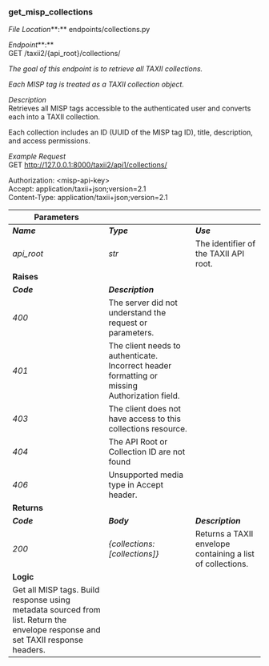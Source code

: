 ### **get\_misp\_collections**

*File Location***:** endpoints/collections.py

*Endpoint***:**   
GET /taxii2/{api\_root}/collections/

*The goal of this endpoint is to retrieve all TAXII collections.*

*Each MISP tag is treated as a TAXII collection object.*

*Description*  
Retrieves all MISP tags accessible to the authenticated user and converts each into a TAXII collection.

Each collection includes an ID (UUID of the MISP tag ID), title, description, and access permissions.

*Example Request*  
GET http://127.0.0.1:8000/taxii2/api1/collections/

Authorization: \<misp-api-key\>  
Accept: application/taxii+json;version=2.1  
Content-Type: application/taxii+json;version=2.1

| Parameters |  |  |
| ----- | :---- | :---- |
| ***Name*** | ***Type*** | ***Use*** |
| *api\_root* | *str* | The identifier of the TAXII API root. |
| **Raises** |  |  |
| ***Code*** | ***Description*** |  |
| *400* | The server did not understand the request or parameters. |  |
| *401* | The client needs to authenticate. Incorrect header formatting or missing Authorization field. |  |
| *403* | The client does not have access to this collections resource. |  |
| *404* | The API Root or Collection ID are not found |  |
| *406* | Unsupported media type in Accept header. |  |
| **Returns** |  |  |
| ***Code*** | ***Body*** | ***Description*** |
| *200* | *{collections:\[collections\]}* | Returns a TAXII envelope containing a list of collections. |
| **Logic** |  |  |
| Get all MISP tags. Build response using metadata sourced from list.  Return the envelope response and set TAXII response headers. |  |  |